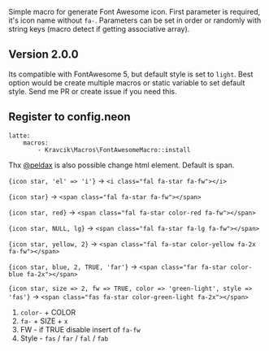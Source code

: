 Simple macro for generate Font Awesome icon. First parameter is required, it's icon name without `fa-`. Parameters can be set in order or randomly with string keys (macro detect if getting associative array).

## Version 2.0.0

Its compatible with FontAwesome 5, but default style is set to `light`. Best option would be create multiple macros or static variable to set default style. Send me PR or create issue if you need this. 

## Register to config.neon

```
latte:
    macros:
        - Kravcik\Macros\FontAwesomeMacro::install
```

Thx [@peldax](https://github.com/peldax) is also  possible change html element. Default is span.

`{icon star, 'el' => 'i'}` -> `<i class="fal fa-star fa-fw"></i>`


`{icon star}` -> `<span class="fal fa-star fa-fw"></span>`


`{icon star, red}` -> `<span class="fal fa-star color-red fa-fw"></span>`


`{icon star, NULL, lg}` -> `<span class="fal fa-star fa-lg fa-fw"></span>`


`{icon star, yellow, 2}` -> `<span class="fal fa-star color-yellow fa-2x fa-fw"></span>`


`{icon star, blue, 2, TRUE, 'far'}` -> `<span class="far fa-star color-blue fa-2x"></span>`


 `{icon star, size => 2, fw => TRUE, color => 'green-light', style => 'fas'}` -> `<span class="fas fa-star color-green-light fa-2x"></span>`
 
1. `color-` + COLOR 
2. `fa-` + SIZE + `x`
3. FW - if TRUE disable insert of `fa-fw`
4. Style - `fas` / `far` / `fal` / `fab`